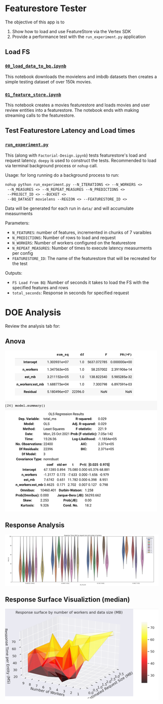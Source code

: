 # Featurestore Tester

The objective of this app is to 
1) Show how to load and use FeatureStore via the Vertex SDK
2) Provide a performance test with the `run_experiment.py` application


## Load FS

### [`00_load_data_to_bq.ipynb`](00_load_data_to_bq.ipynb) 
This notebook downloads the movielens and imbdb datasets then creates a simple testing dataset of over 150k movies.

### [`01_feature_store.ipynb`](01_feature_store.ipynb)
This notebook creates a movies featurestore and loads movies and user review entities into a featurestore. The notebook ends with making streaming calls to the featurestore.

## Test Featurestore Latency and Load times

### [`run_experiment.py`](run_experiment.py)

This (along with `Factorial-Design.ipynb`) tests featurestore's load and request latency. `doepy` is used to construct the tests. Recommended to load via terminal background process or `nohup` call.

Usage: for long running do a background process to run:

```
nohup python run_experiment.py --N_ITERATIONS <> --N_WORKERS <> 
 --N_MEASURES <> --N_REPEAT_MEASURES --N_PREDICTIONS <> 
 --PROJECT_ID <> --BUCKET <> 
 --BQ_DATASET movielens --REGION <> --FEATURESTORE_ID <> 
 ```
 
 Data will be generated for each run in `data/` and will accumulate measurments
 
 Parameters:
 
  - `N_FEATURES`: number of features, incremented in chunks of 7 varaibles
  - `N_PREDICTIONS`: Number of rows to load and request
  - `N_WORKERS`: Number of workers configured on the featurestore
  - `N_REPEAT_MEASURES`: Number of times to execute latency measurments per config
  - `FEATURESTORE_ID`: The name of the featurestore that will be recreated for the test

Outputs:

- `FS Load From BQ`: Number of seconds it takes to load the FS with the specified features and rows
- `total_seconds`: Response in seconds for specified request

# DOE Analysis

Review the analysis tab for:

## Anova
<img src="figures/anova.png" alt="drawing" width="500"/>

## Response Analysis

<img src="figures/latency_analysis.png" alt="drawing" width="800"/>

## Response Surface Visualiztion (median)

<img src="figures/response-surface.png" alt="drawing" width="700"/>


